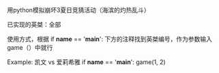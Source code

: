 用python模拟崩坏3夏日竞猜活动（海滨的灼热乱斗）

已实现的英桀：全部

使用方式，根据 if __name__ == '__main__': 下方的注释找到英桀编号，作为参数输入game（）中就行

Example: 凯文 vs 爱莉希雅
if __name__ == '__main__':
  game(1, 2)

